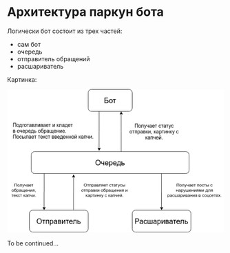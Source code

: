 # Архитектура паркун бота

Логически бот состоит из трех частей:

- сам бот
- очередь
- отправитель обращений
- расшариватель

Картинка:

![how_it_works](../resources/parkun_arch/parkun_arch.png)

To be continued...
